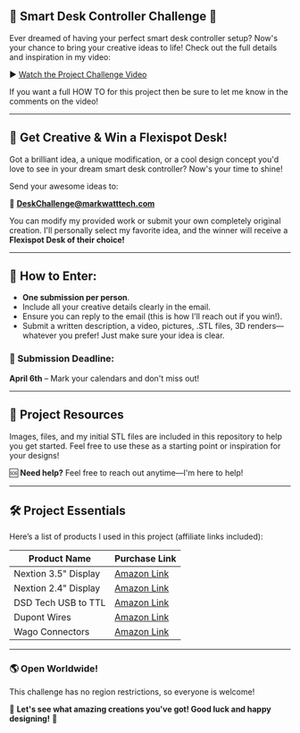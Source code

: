 ## 🎉 Smart Desk Controller Challenge 🎉

Ever dreamed of having your perfect smart desk controller setup? Now's your chance to bring your creative ideas to life!
Check out the full details and inspiration in my video:

▶️ [Watch the Project Challenge Video](https://www.youtube.com/watch?v=lZh9f4N0Ryw)

If you want a full HOW TO for this project then be sure to let me know in the comments on the video!

---

## 🚀 Get Creative & Win a Flexispot Desk!

Got a brilliant idea, a unique modification, or a cool design concept you'd love to see in your dream smart desk controller? Now's your time to shine!

Send your awesome ideas to:

📧 **DeskChallenge@markwatttech.com**

You can modify my provided work or submit your own completely original creation. I'll personally select my favorite idea, and the winner will receive a **Flexispot Desk of their choice!**

---

## 📝 How to Enter:
- **One submission per person**.
- Include all your creative details clearly in the email.
- Ensure you can reply to the email (this is how I'll reach out if you win!).
- Submit a written description, a video, pictures, .STL files, 3D renders—whatever you prefer! Just make sure your idea is clear.

### 📅 Submission Deadline:

**April 6th** – Mark your calendars and don't miss out!

---

## 📂 Project Resources

Images, files, and my initial STL files are included in this repository to help you get started. Feel free to use these as a starting point or inspiration for your designs!

🆘 **Need help?** Feel free to reach out anytime—I'm here to help!

---

## 🛠️ Project Essentials

Here’s a list of products I used in this project (affiliate links included):

| Product Name              | Purchase Link                         |
|---------------------------|---------------------------------------|
| Nextion 3.5" Display      | [Amazon Link](https://amzn.to/4iZkVzL)|
| Nextion 2.4" Display      | [Amazon Link](https://amzn.to/424bzvi)|
| DSD Tech USB to TTL       | [Amazon Link](https://amzn.to/4l0A0lO)|
| Dupont Wires              | [Amazon Link](https://amzn.to/41UTSiZ)|
| Wago Connectors           | [Amazon Link](https://amzn.to/3Y2zF8d)|

---

### 🌎 Open Worldwide!
This challenge has no region restrictions, so everyone is welcome!

🎨 **Let's see what amazing creations you've got! Good luck and happy designing!** 🎨
